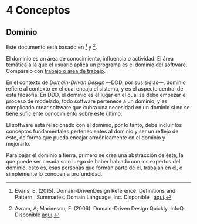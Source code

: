 # 4 Conceptos

## Dominio

Este documento está basado en [^2] y [^1].

[^2]: Evans, E. (2015). Domain-DrivenDesign Reference: Definitions and Pattern
    Summaries. Domain Language, Inc. Disponible
    [aquí](https://www.domainlanguage.com/wp-content/uploads/2016/05/DDD_Reference_2015-03.pdf).

[^1]: Avram, A; Marinescu, F. (2006). Domain-Driven Design Quickly. InfoQ.
    Disponible
    [aquí](https://www.infoq.com/minibooks/domain-driven-design-quickly/).

El dominio es un área de conocimiento, influencia o actividad. El área temática
a la que el usuario aplica un programa es el dominio del software. Compáralo
con [trabajo o área de trabajo](./4_Trabajo_y_area_de_trabajo.md).

En el contexto de *Domain-Driven Design* —DDD, por sus siglas—, dominio refiere
al contexto en el cual encaja el sistema, y es el aspecto central de esta
filosofía. En DDD, el dominio es el lugar en el cual se debe empezar el proceso
de modelado; todo software pertenece a un dominio, y es complicado crear
software que cubra una necesidad en un dominio si no se tiene suficiente
conocimiento sobre este último.

El software está relacionado con el dominio, por lo tanto, debe incluir los
conceptos fundamentales pertenecientes al dominio y ser un reflejo de éste, de
forma que pueda encajar armónicamente en el dominio y mejorarlo.

Para bajar el dominio a tierra, primero se crea una abstracción de éste, la
que puede ser creada solo luego de haber hablado con los expertos del dominio,
esto es, esas personas que forman parte de él, trabajan en él, o simplemente lo
conocen a profundidad.
